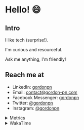 # Hello! 😄

## Intro

I like tech (surprise!).

I'm curious and resourceful.

Ask me anything, I'm friendly!

## Reach me at

- LinkedIn: [gordonpn](https://www.linkedin.com/in/gordonpn/)
- Email: [contact@gordon-pn.com](mailto:contact@gordon-pn.com)
- Facebook Messenger: [gordonpn](https://www.messenger.com/t/Gordonpn)
- Twitter: [@gordonpn](https://twitter.com/Gordonpn)
- Instagram: [@gordonpn](https://www.instagram.com/gordonpn/)

<details>
  <summary>Metrics</summary>

  <img align="center" src="https://github.com/gordonpn/gordonpn/blob/master/github-metrics.svg" alt="GitHub Metrics">

</details>

<details>
  <summary>WakaTime</summary>

  <!--START_SECTION:waka-->
**I'm an Early 🐤** 

```text
🌞 Morning      147 commits       █████░░░░░░░░░░░░░░░░░░░░   20.22 % 
🌆 Daytime      277 commits       █████████░░░░░░░░░░░░░░░░   38.10 % 
🌃 Evening      265 commits       █████████░░░░░░░░░░░░░░░░   36.45 % 
🌙 Night         38 commits       █░░░░░░░░░░░░░░░░░░░░░░░░   05.23 % 

```
📅 **I'm Most Productive on Wednesday** 

```text
Monday         111 commits       ███░░░░░░░░░░░░░░░░░░░░░░   15.27 % 
Tuesday         94 commits       ███░░░░░░░░░░░░░░░░░░░░░░   12.93 % 
Wednesday      153 commits       █████░░░░░░░░░░░░░░░░░░░░   21.05 % 
Thursday        94 commits       ███░░░░░░░░░░░░░░░░░░░░░░   12.93 % 
Friday          92 commits       ███░░░░░░░░░░░░░░░░░░░░░░   12.65 % 
Saturday        67 commits       ██░░░░░░░░░░░░░░░░░░░░░░░   09.22 % 
Sunday         116 commits       ████░░░░░░░░░░░░░░░░░░░░░   15.96 % 

```


📊 **This Week I Spent My Time On** 

```text
💬 Programming Languages: 
Java                     7 hrs 34 mins       ████████████████░░░░░░░░░   67.35 % 
ERB                      1 hr 7 mins         ██░░░░░░░░░░░░░░░░░░░░░░░   10.08 % 
YAML                     33 mins             █░░░░░░░░░░░░░░░░░░░░░░░░   05.00 % 
Makefile                 33 mins             █░░░░░░░░░░░░░░░░░░░░░░░░   04.94 % 
Kotlin                   32 mins             █░░░░░░░░░░░░░░░░░░░░░░░░   04.87 % 

🔥 Editors: 
IntelliJ                 10 hrs 53 mins      ████████████████████████░   96.89 % 
VS Code                  21 mins             ░░░░░░░░░░░░░░░░░░░░░░░░░   03.11 % 

```


 Last Updated on 16/02/2023 10:23:39 UTC
<!--END_SECTION:waka-->
</details>
